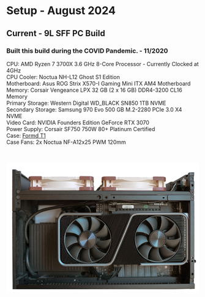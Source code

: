 # Setup - August 2024

## Current - 9L SFF PC Build

### Built this build during the COVID Pandemic. - 11/2020
CPU: AMD Ryzen 7 3700X 3.6 GHz 8-Core Processor - Currently Clocked at 4GHz <br>
CPU Cooler: Noctua NH-L12 Ghost S1 Edition <br>
Motherboard: Asus ROG Strix X570-I Gaming Mini ITX AM4 Motherboard <br>
Memory: Corsair Vengeance LPX 32 GB (2 x 16 GB) DDR4-3200 CL16 Memory <br>
Primary Storage: Western Digital WD_BLACK SN850 1TB NVME <br>
Secondary Storage: Samsung 970 Evo 500 GB M.2-2280 PCIe 3.0 X4 NVME <br>
Video Card: NVIDIA Founders Edition GeForce RTX 3070 <br>
Power Supply: Corsair SF750 750W 80+ Platinum Certified <br>
Case: [Formd T1](https://formdworks.com/collections/t1-1) <br>
Case Fans: 2x Noctua NF-A12x25 PWM 120mm <br>

<br>

![gpu_side](Images/gpu_side.png)
